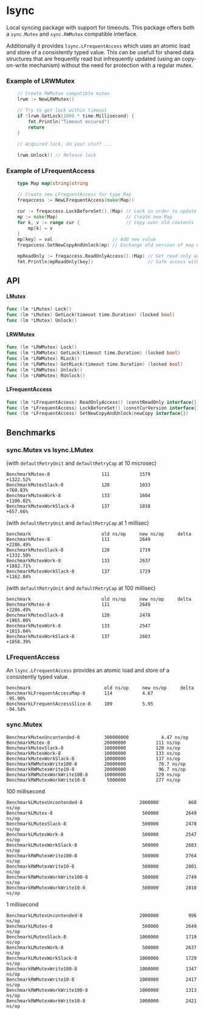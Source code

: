 # lsync

Local syncing package with support for timeouts. This package offers both a `sync.Mutex` and `sync.RWMutex` compatible interface.

Additionally it provides `lsync.LFrequentAccess` which uses an atomic load and store of a consistently typed value. This can be usefull for shared data structures that are frequently read but infrequently updated (using an copy-on-write mechanism) without the need for protection with a regular mutex.

### Example of LRWMutex

```go
	// Create RWMutex compatible mutex 
	lrwm := NewLRWMutex()

	// Try to get lock within timeout 
	if !lrwm.GetLock(1000 * time.Millisecond) {
		fmt.Println("Timeout occured")
		return
	}
	
	// Acquired lock, do your stuff ...

	lrwm.Unlock() // Release lock
```

### Example of LFrequentAccess
````go
	type Map map[string]string

	// Create new LFrequentAccess for type Map
	freqaccess := NewLFrequentAccess(make(Map))

	cur := freqaccess.LockBeforeSet().(Map) // Lock in order to update
	mp := make(Map)                         // Create new Map
	for k, v := range cur {                 // Copy over old contents
		mp[k] = v
	}
	mp[key] = val                      // Add new value
	freqaccess.SetNewCopyAndUnlock(mp) // Exchange old version of map with new version

	mpReadOnly := freqaccess.ReadOnlyAccess().(Map) // Get read only access to Map
	fmt.Println(mpReadOnly[key])                    // Safe access with no further synchronization
````

## API

#### LMutex

```go
func (lm *LMutex) Lock()
func (lm *LMutex) GetLock(timeout time.Duration) (locked bool)
func (lm *LMutex) Unlock()
```

#### LRWMutex

```go
func (lm *LRWMutex) Lock()
func (lm *LRWMutex) GetLock(timeout time.Duration) (locked bool)
func (lm *LRWMutex) RLock()
func (lm *LRWMutex) GetRLock(timeout time.Duration) (locked bool)
func (lm *LRWMutex) Unlock()
func (lm *LRWMutex) RUnlock()
```

#### LFrequentAccess 
```go
func (lm *LFrequentAccess) ReadOnlyAccess() (constReadOnly interface{})
func (lm *LFrequentAccess) LockBeforeSet() (constCurVersion interface{})
func (lm *LFrequentAccess) SetNewCopyAndUnlock(newCopy interface{})
```

## Benchmarks

### sync.Mutex vs lsync.LMutex 

(with `defaultRetryUnit` and `defaultRetryCap` at 10 microsec)

```
BenchmarkMutex-8                   111           1579          +1322.52%
BenchmarkMutexSlack-8              120           1033          +760.83%
BenchmarkMutexWork-8               133           1604          +1106.02%
BenchmarkMutexWorkSlack-8          137           1038          +657.66%
```

(with `defaultRetryUnit` and `defaultRetryCap` at 1 millisec)
```
benchmark                          old ns/op     new ns/op     delta
BenchmarkMutex-8                   111           2649          +2286.49%
BenchmarkMutexSlack-8              120           1719          +1332.50%
BenchmarkMutexWork-8               133           2637          +1882.71%
BenchmarkMutexWorkSlack-8          137           1729          +1162.04%
```

(with `defaultRetryUnit` and `defaultRetryCap` at 100 millisec)

```
benchmark                          old ns/op     new ns/op     delta
BenchmarkMutex-8                   111           2649          +2286.49%
BenchmarkMutexSlack-8              120           2478          +1965.00%
BenchmarkMutexWork-8               133           2547          +1815.04%
BenchmarkMutexWorkSlack-8          137           2683          +1858.39%
```


### LFrequentAccess

An `lsync.LFrequentAccess` provides an atomic load and store of a consistently typed value.

```
benchmark                           old ns/op     new ns/op     delta
BenchmarkLFrequentAccessMap-8       114           4.67          -95.90%
BenchmarkLFrequentAccessSlice-8     109           5.95          -94.54%
```


### sync.Mutex
```
BenchmarkMutexUncontended-8        	300000000	         4.47 ns/op
BenchmarkMutex-8                   	20000000	       111 ns/op
BenchmarkMutexSlack-8              	10000000	       120 ns/op
BenchmarkMutexWork-8               	10000000	       133 ns/op
BenchmarkMutexWorkSlack-8          	10000000	       137 ns/op
BenchmarkRWMutexWrite100-8         	20000000	        78.7 ns/op
BenchmarkRWMutexWrite10-8          	20000000	        96.7 ns/op
BenchmarkRWMutexWorkWrite100-8     	10000000	       129 ns/op
BenchmarkRWMutexWorkWrite10-8      	 5000000	       277 ns/op
```

100 millisecond
```
BenchmarkLMutexUncontended-8                  	 2000000	       868 ns/op
BenchmarkLMutex-8                             	  500000	      2649 ns/op
BenchmarkLMutexSlack-8                        	  500000	      2478 ns/op
BenchmarkLMutexWork-8                         	  500000	      2547 ns/op
BenchmarkLMutexWorkSlack-8                    	  500000	      2683 ns/op
BenchmarkRWMutexWrite100-8                    	  500000	      2764 ns/op
BenchmarkRWMutexWrite10-8                     	  500000	      2801 ns/op
BenchmarkRWMutexWorkWrite100-8                	  500000	      2749 ns/op
BenchmarkRWMutexWorkWrite10-8                 	  500000	      2810 ns/op
```

1 millisecond
```
BenchmarkLMutexUncontended-8                  	 2000000	       996 ns/op
BenchmarkLMutex-8                             	  500000	      2649 ns/op
BenchmarkLMutexSlack-8                        	 1000000	      1719 ns/op
BenchmarkLMutexWork-8                         	  500000	      2637 ns/op
BenchmarkLMutexWorkSlack-8                    	 1000000	      1729 ns/op
BenchmarkRWMutexWrite100-8                    	 1000000	      1347 ns/op
BenchmarkRWMutexWrite10-8                     	 1000000	      2417 ns/op
BenchmarkRWMutexWorkWrite100-8                	 1000000	      1313 ns/op
BenchmarkRWMutexWorkWrite10-8                 	 1000000	      2421 ns/op
```